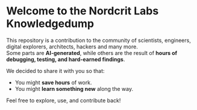 # Welcome to the Nordcrit Labs Knowledgedump

This repository is a contribution to the community of scientists, engineers, digital explorers, architects, hackers and many more.  
Some parts are **AI-generated**, while others are the result of **hours of debugging, testing, and hard-earned findings**.  

We decided to share it with you so that:
- You might **save hours** of work.
- You might **learn something new** along the way.

Feel free to explore, use, and contribute back!
